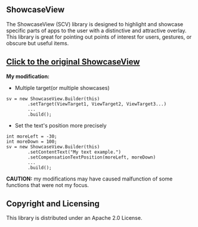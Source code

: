 ShowcaseView
---

The ShowcaseView (SCV) library is designed to highlight and showcase specific parts of apps to the user with a distinctive and attractive overlay. This library is great for pointing out points of interest for users, gestures, or obscure but useful items.

[Click to the original ShowcaseView](https://github.com/amlcurran/ShowcaseView)
---

**My modification:**
- Multiple target(or multiple showcases)
~~~
sv = new ShowcaseView.Builder(this)
        .setTarget(ViewTarget1, ViewTarget2, ViewTarget3...)
        ...
        .build();
~~~
- Set the text's position more precisely
~~~
int moreLeft = -30;
int moreDown = 100;
sv = new ShowcaseView.Builder(this)
        .setContentText("My text example.")
        .setCompensationTextPosition(moreLeft, moreDown)
        ...
        .build();
~~~

**CAUTION:**
 my modifications may have caused malfunction of some functions that were not my focus.


Copyright and Licensing
----
This library is distributed under an Apache 2.0 License.
